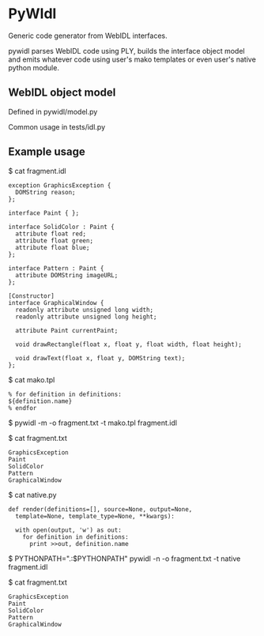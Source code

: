 PyWIdl
======

Generic code generator from WebIDL interfaces.

pywidl parses WebIDL code using PLY, builds the interface object model and emits
whatever code using user's mako templates or even user's native python module.


WebIDL object model
-------------------
Defined in pywidl/model.py

Common usage in tests/idl.py



Example usage
-------------

$ cat fragment.idl

    exception GraphicsException {
      DOMString reason;
    };

    interface Paint { };

    interface SolidColor : Paint {
      attribute float red;
      attribute float green;
      attribute float blue;
    };

    interface Pattern : Paint {
      attribute DOMString imageURL;
    };

    [Constructor]
    interface GraphicalWindow {
      readonly attribute unsigned long width;
      readonly attribute unsigned long height;

      attribute Paint currentPaint;

      void drawRectangle(float x, float y, float width, float height);

      void drawText(float x, float y, DOMString text);
    };

$ cat mako.tpl

    % for definition in definitions:
    ${definition.name}
    % endfor

$ pywidl -m -o fragment.txt -t mako.tpl fragment.idl

$ cat fragment.txt

    GraphicsException
    Paint
    SolidColor
    Pattern
    GraphicalWindow

$ cat native.py

    def render(definitions=[], source=None, output=None,
      template=None, template_type=None, **kwargs):

      with open(output, 'w') as out:
        for definition in definitions:
          print >>out, definition.name

$ PYTHONPATH=".:$PYTHONPATH" pywidl -n -o fragment.txt -t native fragment.idl

$ cat fragment.txt

    GraphicsException
    Paint
    SolidColor
    Pattern
    GraphicalWindow

